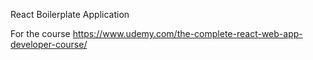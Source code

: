 React Boilerplate Application

For the course https://www.udemy.com/the-complete-react-web-app-developer-course/
